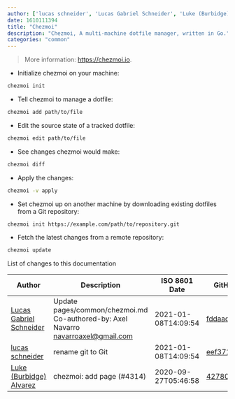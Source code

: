 ```yaml
---
author: ['lucas schneider', 'Lucas Gabriel Schneider', 'Luke (Burbidge) Alvarez']
date: 1610111394
title: "Chezmoi"
description: "Chezmoi, A multi-machine dotfile manager, written in Go."
categories: "common"
---
```

> More information: <https://chezmoi.io>.

- Initialize chezmoi on your machine:

```bash
chezmoi init
```

- Tell chezmoi to manage a dotfile:

```bash
chezmoi add path/to/file
```

- Edit the source state of a tracked dotfile:

```bash
chezmoi edit path/to/file
```

- See changes chezmoi would make:

```bash
chezmoi diff
```

- Apply the changes:

```bash
chezmoi -v apply
```

- Set chezmoi up on another machine by downloading existing dotfiles from a Git repository:

```bash
chezmoi init https://example.com/path/to/repository.git
```

- Fetch the latest changes from a remote repository:

```bash
chezmoi update
```
List of changes to this documentation


Author | Description | ISO 8601 Date | GitHub link
------|-----|-----|-----
[Lucas Gabriel Schneider](mailto:casdpa@gmail.com) | Update pages/common/chezmoi.md Co-authored-by: Axel Navarro <navarroaxel@gmail.com> | 2021-01-08T14:09:54 | [fddaac3d0ab3](https://github.com/tldr-pages/tldr/commit/fddaac3d0ab3d3fae5f04fe9a2625fcfcbaf4381)
[lucas schneider](mailto:casdpa@gmail.com) | rename git to Git | 2021-01-08T14:09:54 | [eef3712fc3a6](https://github.com/tldr-pages/tldr/commit/eef3712fc3a6a3774384b2e4ed934583c8349d75)
[Luke (Burbidge) Alvarez](mailto:lburbidg@ucsd.edu) | chezmoi: add page (#4314) | 2020-09-27T05:46:58 | [42780dc7aa91](https://github.com/tldr-pages/tldr/commit/42780dc7aa91874a7fb63ceb3f78bc61a0af6406)

